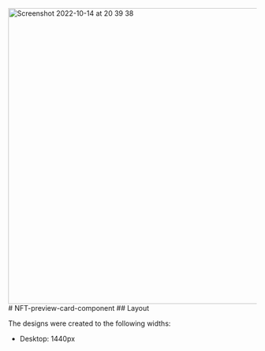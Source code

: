<img width="600" alt="Screenshot 2022-10-14 at 20 39 38" src="https://user-images.githubusercontent.com/115110472/195918130-34ea42e8-e404-4561-bf3e-f89e41048475.png">
# NFT-preview-card-component 
## Layout

The designs were created to the following widths:
- Desktop: 1440px

